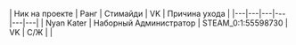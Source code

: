| Ник на проекте | Ранг | Стимайди | VK | Причина ухода |
|---|---|---|---|---|---|
| Nyan Kater | Наборный Администратор | STEAM_0:1:55598730 | VK | С/Ж |  |
